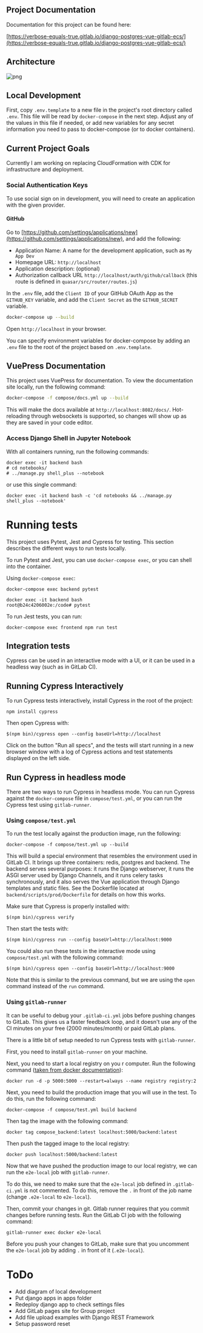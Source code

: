 ## Project Documentation

Documentation for this project can be found here:

[https://verbose-equals-true.gitlab.io/django-postgres-vue-gitlab-ecs/](https://verbose-equals-true.gitlab.io/django-postgres-vue-gitlab-ecs/)


## Architecture

![png](/architecture.png)

## Local Development

First, copy `.env.template` to a new file in the project's root directory called `.env`. This file will be read by `docker-compose` in the next step. Adjust any of the values in this file if needed, or add new variables for any secret information you need to pass to docker-compose (or to docker containers).

## Current Project Goals

Currently I am working on replacing CloudFormation with CDK for infrastructure and deployment.

### Social Authentication Keys

To use social sign on in development, you will need to create an application with the given provider.

#### GitHub

Go to [https://github.com/settings/applications/new](https://github.com/settings/applications/new), and add the following:

- Application Name: A name for the development application, such as `My App Dev`
- Homepage URL: `http://localhost`
- Application description: (optional)
- Authorization callback URL `http://localhost/auth/github/callback` (this route is defined in `quasar/src/router/routes.js`)

In the `.env` file, add the `Client ID` of your GitHub OAuth App as the `GITHUB_KEY` variable, and add the `Client Secret` as the `GITHUB_SECRET` variable.

```sh
docker-compose up --build
```

Open `http://localhost` in your browser.

You can specify environment variables for docker-compose by adding an `.env` file to the root of the project based on `.env.template`.

## VuePress Documentation

This project uses VuePress for documentation. To view the documentation site locally, run the following command:

```bash
docker-compose -f compose/docs.yml up --build
```

This will make the docs available at `http://localhost:8082/docs/`. Hot-reloading through websockets is supported, so changes will show up as they are saved in your code editor.


### Access Django Shell in Jupyter Notebook

With all containers running, run the following commands:

```
docker exec -it backend bash
# cd notebooks/
# ../manage.py shell_plus --notebook
```

or use this single command:

```
docker exec -it backend bash -c 'cd notebooks && ../manage.py shell_plus --notebook'
```

# Running tests

This project uses Pytest, Jest and Cypress for testing. This section describes the different ways to run tests locally.

To run Pytest and Jest, you can use `docker-compose exec`, or you can shell into the container.

Using `docker-compose exec`:

```
docker-compose exec backend pytest
```

```
docker exec -it backend bash
root@b24c4206002e:/code# pytest
```

To run Jest tests, you can run:

```
docker-compose exec frontend npm run test
```

## Integration tests

Cypress can be used in an interactive mode with a UI, or it can be used in a headless way (such as in GitLab CI).

## Running Cypress Interactively

To run Cypress tests interactively, install Cypress in the root of the project:

```
npm install cypress
```

Then open Cypress with:

```
$(npm bin)/cypress open --config baseUrl=http://localhost
```

Click on the button "Run all specs", and the tests will start running in a new browser window with a log of Cypress actions and test statements displayed on the left side.

## Run Cypress in headless mode

There are two ways to run Cypress in headless mode. You can run Cypress against the `docker-compose` file in `compose/test.yml`, or you can run the Cypress test using `gitlab-runner`.

### Using `compose/test.yml`

To run the test locally against the production image, run the following:

```
docker-compose -f compose/test.yml up --build
```

This will build a special environment that resembles the environment used in GitLab CI. It brings up three containers: redis, postgres and backend. The backend serves several purposes: it runs the Django webserver, it runs the ASGI server used by Django Channels, and it runs celery tasks synchronously, and it also serves the Vue application through Django templates and static files. See the Dockerfile located at `backend/scripts/prod/Dockerfile` for details on how this works.

Make sure that Cypress is properly installed with:

```
$(npm bin)/cypress verify
```

Then start the tests with:

```
$(npm bin)/cypress run --config baseUrl=http://localhost:9000
```

You could also run these tests in the interactive mode using `compose/test.yml` with the following command:

```
$(npm bin)/cypress open --config baseUrl=http://localhost:9000
```

Note that this is similar to the previous command, but we are using the `open` command instead of the `run` command.

### Using `gitlab-runner`

It can be useful to debug your `.gitlab-ci.yml` jobs before pushing changes to GitLab. This gives us a faster feedback loop, and it doesn't use any of the CI minutes on your free (2000 minutes/month) or paid GitLab plans.

There is a little bit of setup needed to run Cypress tests with `gitlab-runner`.

First, you need to install `gitlab-runner` on your machine.

Next, you need to start a local registry on you r computer. Run the following command ([taken from docker documentation](https://docs.docker.com/registry/deploying/)):

```
docker run -d -p 5000:5000 --restart=always --name registry registry:2
```

Next, you need to build the production image that you will use in the test. To do this, run the following command:

```
docker-compose -f compose/test.yml build backend
```

Then tag the image with the following command:

```
docker tag compose_backend:latest localhost:5000/backend:latest
```

Then push the tagged image to the local registry:

```
docker push localhost:5000/backend:latest
```

Now that we have pushed the production image to our local registry, we can run the `e2e-local` job with `gitlab-runner`.

To do this, we need to make sure that the `e2e-local` job defined in `.gitlab-ci.yml` is not commented. To do this, remove the `.` in front of the job name (change `.e2e-local` to `e2e-local`).

Then, commit your changes in git. Gitlab runner requires that you commit changes before running tests. Run the GitLab CI job with the following command:

```
gitlab-runner exec docker e2e-local
```

Before you push your changes to GitLab, make sure that you uncomment the `e2e-local` job by adding `.` in front of it (`.e2e-local`).

# ToDo

- Add diagram of local development
- Put django apps in apps folder
- Redeploy django app to check settings files
- Add GitLab pages site for Group project
- Add file upload examples with Django REST Framework
- Setup password reset
